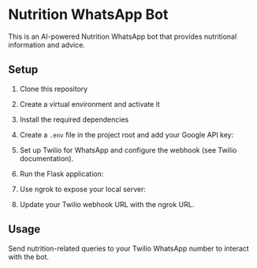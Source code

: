 # Nutrition WhatsApp Bot

This is an AI-powered Nutrition WhatsApp bot that provides nutritional information and advice.

## Setup

1. Clone this repository

2. Create a virtual environment and activate it

3. Install the required dependencies

4. Create a `.env` file in the project root and add your Google API key:

5. Set up Twilio for WhatsApp and configure the webhook (see Twilio documentation).

6. Run the Flask application:

7. Use ngrok to expose your local server:

8. Update your Twilio webhook URL with the ngrok URL.

## Usage

Send nutrition-related queries to your Twilio WhatsApp number to interact with the bot.